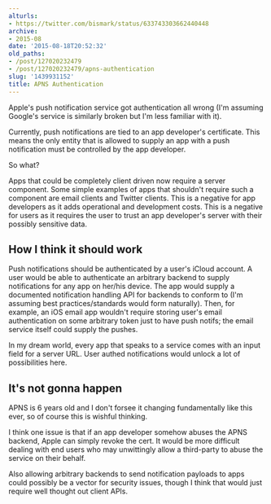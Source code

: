 ```yaml
---
alturls:
- https://twitter.com/bismark/status/633743303662440448
archive:
- 2015-08
date: '2015-08-18T20:52:32'
old_paths:
- /post/127020232479
- /post/127020232479/apns-authentication
slug: '1439931152'
title: APNS Authentication
---
```



Apple's push notification service got authentication all wrong (I'm
assuming Google's service is similarly broken but I'm less familiar with
it).

Currently, push notifications are tied to an app developer's certificate.
This means the only entity that is allowed to supply an app with a push
notification must be controlled by the app developer.

So what?

Apps that could be completely client driven now require a server
component. Some simple examples of apps that shouldn't require such
a component are email clients and Twitter clients. This is a negative for
app developers as it adds operational and development costs. This is
a negative for users as it requires the user to trust an app developer's
server with their possibly sensitive data.

## How I think it should work

Push notifications should be authenticated by a user's iCloud account.
A user would be able to authenticate an arbitrary backend to supply
notifications for any app on her/his device. The app would supply
a documented notification handling API for backends to conform to (I'm
assuming best practices/standards would form naturally). Then, for
example, an iOS email app wouldn't require storing user's email
authentication on some arbitrary token just to have push notifs; the email
service itself could supply the pushes.

In my dream world, every app that speaks to a service comes with an input
field for a server URL. User authed notifications would unlock a lot of
possibilities here.

## It's not gonna happen

APNS is 6 years old and I don't forsee it changing fundamentally like this
ever, so of course this is wishful thinking.

I think one issue is that if an app developer somehow abuses the APNS
backend, Apple can simply revoke the cert. It would be more difficult
dealing with end users who may unwittingly allow a third-party to abuse
the service on their behalf.

Also allowing arbitrary backends to send notification payloads to apps
could possibly be a vector for security issues, though I think that would
just require well thought out client APIs.
